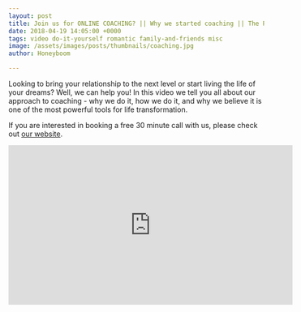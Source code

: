 ```yaml
---
layout: post
title: Join us for ONLINE COACHING? || Why we started coaching || The Power of Coaching
date: 2018-04-19 14:05:00 +0000
tags: video do-it-yourself romantic family-and-friends misc
image: /assets/images/posts/thumbnails/coaching.jpg
author: Honeyboom

---
```

Looking to bring your relationship to the next level or start living the life of your dreams? Well, we can help you! In this video we tell you all about our approach to coaching - why we do it, how we do it, and why we believe it is one of the most powerful tools for life transformation.

If you are interested in booking a free 30 minute call with us, please check out [our website](https://honeyboom.xyz/coaching).


<div class="video-container"><iframe width="560" height="315" src="https://www.youtube.com/embed/d8F-ya3VYtw" frameborder="0" allow="autoplay; encrypted-media" allowfullscreen></iframe></div>

